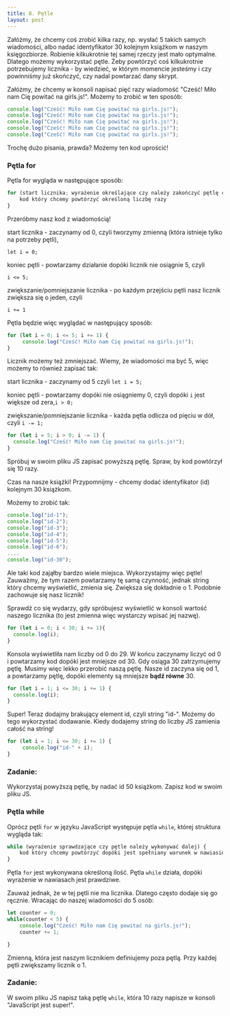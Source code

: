 ```yaml
---
title: 8. Pętle
layout: post
---
```


Załóżmy, że chcemy coś zrobić kilka razy, np. wysłać 5 takich samych wiadomości, albo nadać identyfikator 30 kolejnym książkom w naszym księgozbiorze. Robienie kilkukrotnie tej samej rzeczy jest mało optymalne. Dlatego możemy wykorzystać pętle. Żeby powtórzyć coś kilkukrotnie potrzebujemy licznika - by wiedzieć, w którym momencie jesteśmy i czy powinniśmy już skończyć, czy nadal powtarzać dany skrypt.

Załóżmy, że chcemy w konsoli napisać pięć razy wiadomość "Cześć! Miło nam Cię powitać na girls.js!". Możemy to zrobić w ten sposób:

```js
console.log("Cześć! Miło nam Cię powitać na girls.js!");
console.log("Cześć! Miło nam Cię powitać na girls.js!");
console.log("Cześć! Miło nam Cię powitać na girls.js!");
console.log("Cześć! Miło nam Cię powitać na girls.js!");
console.log("Cześć! Miło nam Cię powitać na girls.js!");
```

Trochę dużo pisania, prawda? Możemy ten kod uprościć!

### Pętla for

Pętla for wygląda w następujące sposób:

```js
for (start licznika; wyrażenie określające czy należy zakończyć pętlę czy jeszcze nie; zwiększanie/pomniejszanie licznika ) {
    kod który chcemy powtórzyć określoną liczbę razy
}
```

Przeróbmy nasz kod z wiadomością!

start licznika - zaczynamy od 0, czyli tworzymy zmienną \(która istnieje tylko na potrzeby pętli\),

`let i = 0;`

koniec pętli - powtarzamy działanie dopóki licznik nie osiągnie 5, czyli

`i <= 5;`

zwiększanie/pomniejszanie licznika - po każdym przejściu pętli nasz licznik zwiększa się o jeden, czyli

`i += 1`

Pętla będzie więc wyglądać w następujący sposób:

```js
for (let i = 0; i <= 5; i += 1) { 
     console.log("Cześć! Miło nam Cię powitać na girls.js!");
}
```

Licznik możemy też zmniejszać. Wiemy, że wiadomości ma być 5, więc możemy to również zapisać tak:

start licznika - zaczynamy od 5 czyli `let i = 5;`

koniec pętli - powtarzamy dopóki nie osiągniemy 0, czyli dopóki `i` jest większe od zera,`i > 0;`

zwiększanie/pomniejszanie licznika - każda pętla odlicza od pięciu w dół, czyli `i -= 1;`

```js
for (let i = 5; i > 0; i -= 1) {
  console.log("Cześć! Miło nam Cię powitać na girls.js!");  
}
```

Spróbuj w swoim pliku JS zapisać powyższą pętlę. Spraw, by kod powtórzył się 10 razy.

Czas na nasze książki! Przypomnijmy - chcemy dodać identyfikator (id) kolejnym 30 książkom.

Możemy to zrobić tak:

```js
console.log("id-1");
console.log("id-2");
console.log("id-3");
console.log("id-4");
console.log("id-5");
console.log("id-6");
....
console.log("id-30");
```

Ale taki kod zająłby bardzo wiele miejsca. Wykorzystajmy więc pętle! Zauważmy, że tym razem powtarzamy tę samą czynność, jednak string który chcemy wyświetlić, zmienia się. Zwiększa się dokładnie o 1. Podobnie zachowuje się nasz licznik!

Sprawdź co się wydarzy, gdy spróbujesz wyświetlić w konsoli wartość naszego licznika \(to jest zmienna więc wystarczy wpisać jej nazwę\).

```js
for (let i = 0; i < 30; i += 1){
  console.log(i);
}
```

Konsola wyświetliła nam liczby od 0 do 29. W końcu zaczynamy liczyć od 0 i powtarzamy kod dopóki jest mniejsze od 30. Gdy osiąga 30 zatrzymujemy pętlę. Musimy więc lekko przerobić naszą pętlę. Nasze id zaczyna się od 1, a powtarzamy pętlę, dopóki elementy są mniejsze **bądź równe** 30.

```js
for (let i = 1; i <= 30; i += 1) {
  console.log(i);
}
```

Super! Teraz dodajmy brakujący element id, czyli string "id-". Możemy do tego wykorzystać dodawanie. Kiedy dodajemy string do liczby JS zamienia całość na string!

```js
for (let i = 1; i <= 30; i += 1) { 
     console.log("id-" + i);
}
```

### Zadanie:

Wykorzystaj powyższą pętlę, by nadać id 50 książkom. Zapisz kod w swoim pliku JS.


### Pętla while

Oprócz pętli `for` w języku JavaScript występuje pętla `while`, której struktura wygląda tak:

```js
while (wyrażenie sprawdzające czy pętle należy wykonywać dalej) {
    kod który chcemy powtórzyć dopóki jest spełniany warunek w nawiasie
}
```

Pętla `for` jest wykonywana określoną ilość. Pętla `while` działa, dopóki wyrażenie w nawiasach jest prawdziwe.

Zauważ jednak, że w tej pętli nie ma licznika. Dlatego często dodaje się go ręcznie. Wracając do naszej wiadomości do 5 osób:

```js
let counter = 0;
while(counter < 5) {
    console.log("Cześć! Miło nam Cię powitać na girls.js!");  
    counter += 1;

}
```

Zmienną, która jest naszym licznikiem definiujemy poza pętlą. Przy każdej pętli zwiększamy licznik o 1.

### Zadanie:

W swoim pliku JS napisz taką pętlę `while`, która 10 razy napisze w konsoli "JavaScript jest super!".

